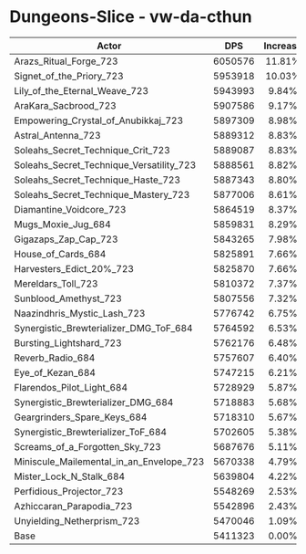 # Dungeons-Slice - vw-da-cthun
| Actor | DPS | Increase |
|---|:---:|:---:|
|Arazs_Ritual_Forge_723|6050576|11.81%|
|Signet_of_the_Priory_723|5953918|10.03%|
|Lily_of_the_Eternal_Weave_723|5943993|9.84%|
|AraKara_Sacbrood_723|5907586|9.17%|
|Empowering_Crystal_of_Anubikkaj_723|5897309|8.98%|
|Astral_Antenna_723|5889312|8.83%|
|Soleahs_Secret_Technique_Crit_723|5889087|8.83%|
|Soleahs_Secret_Technique_Versatility_723|5888561|8.82%|
|Soleahs_Secret_Technique_Haste_723|5887343|8.80%|
|Soleahs_Secret_Technique_Mastery_723|5877006|8.61%|
|Diamantine_Voidcore_723|5864519|8.37%|
|Mugs_Moxie_Jug_684|5859831|8.29%|
|Gigazaps_Zap_Cap_723|5843265|7.98%|
|House_of_Cards_684|5825891|7.66%|
|Harvesters_Edict_20%_723|5825870|7.66%|
|Mereldars_Toll_723|5810372|7.37%|
|Sunblood_Amethyst_723|5807556|7.32%|
|Naazindhris_Mystic_Lash_723|5776742|6.75%|
|Synergistic_Brewterializer_DMG_ToF_684|5764592|6.53%|
|Bursting_Lightshard_723|5762176|6.48%|
|Reverb_Radio_684|5757607|6.40%|
|Eye_of_Kezan_684|5747215|6.21%|
|Flarendos_Pilot_Light_684|5728929|5.87%|
|Synergistic_Brewterializer_DMG_684|5718883|5.68%|
|Geargrinders_Spare_Keys_684|5718310|5.67%|
|Synergistic_Brewterializer_ToF_684|5702605|5.38%|
|Screams_of_a_Forgotten_Sky_723|5687676|5.11%|
|Miniscule_Mailemental_in_an_Envelope_723|5670338|4.79%|
|Mister_Lock_N_Stalk_684|5639804|4.22%|
|Perfidious_Projector_723|5548269|2.53%|
|Azhiccaran_Parapodia_723|5542896|2.43%|
|Unyielding_Netherprism_723|5470046|1.09%|
|Base|5411323|0.00%|
